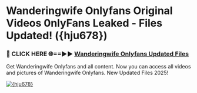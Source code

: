 # Wanderingwife Onlyfans Original Videos 0nlyFans Leaked - Files Updated! ({hju678})

<h3>🔴 CLICK HERE 🌐==►► <a href="https://tinyurl.com/ms9xzufz" rel="nofollow">Wanderingwife Onlyfans Updated Files</a></h3>

Get Wanderingwife Onlyfans and all content. Now you can access all videos and pictures of Wanderingwife Onlyfans. New Updated Files 2025!

[![{hju678}](https://i.imgur.com/PQ7UWWw.gif)](https://tinyurl.com/ms9xzufz)